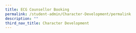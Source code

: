 ```yaml
---
title: ECG Counsellor Booking
permalink: /student-admin/Character-Development/permalink
description: ""
third_nav_title: Character Development
---
```

